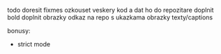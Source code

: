 todo
  doresit fixmes
  ozkouset veskery kod a dat ho do repozitare
  doplnit bold
  doplnit obrazky
  odkaz na repo s ukazkama
  obrazky texty/captions

bonusy:
  - strict mode
